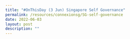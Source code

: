 ```yaml
---
title: "#OnThisDay (3 Jun) Singapore Self Governance"
permalink: /resources/connexionsg/SG-self-governance
date: 2022-06-03
layout: post
description: ""
---
```

